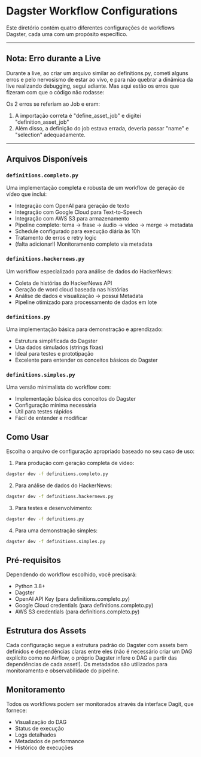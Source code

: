 # Dagster Workflow Configurations

Este diretório contém quatro diferentes configurações de workflows Dagster, cada uma com um propósito específico.

---

## Nota: Erro durante a Live

Durante a live, ao criar um arquivo similar ao definitions.py, cometi alguns erros e pelo nervosismo de estar ao vivo, e para não quebrar a dinâmica da live realizando debugging, segui adiante. Mas aqui estão os erros que fizeram com que o código não rodasse:

Os 2 erros se referiam ao Job e eram:
1. A importação correta é "define_asset_job" e digitei "definition_asset_job"
2. Além disso, a definição do job estava errada, deveria passar "name" e "selection" adequadamente.

---

## Arquivos Disponíveis

### `definitions.completo.py`
Uma implementação completa e robusta de um workflow de geração de vídeo que inclui:
- Integração com OpenAI para geração de texto
- Integração com Google Cloud para Text-to-Speech
- Integração com AWS S3 para armazenamento
- Pipeline completo: tema → frase → áudio → vídeo → merge → metadata
- Schedule configurado para execução diária às 10h
- Tratamento de erros e retry logic
- (falta adicionar!) Monitoramento completo via metadata

### `definitions.hackernews.py`
Um workflow especializado para análise de dados do HackerNews:
- Coleta de histórias do HackerNews API
- Geração de word cloud baseada nas histórias
- Análise de dados e visualização -> possui Metadata
- Pipeline otimizado para processamento de dados em lote

### `definitions.py`
Uma implementação básica para demonstração e aprendizado:
- Estrutura simplificada do Dagster
- Usa dados simulados (strings fixas)
- Ideal para testes e prototipação
- Excelente para entender os conceitos básicos do Dagster

### `definitions.simples.py`
Uma versão minimalista do workflow com:
- Implementação básica dos conceitos do Dagster
- Configuração mínima necessária
- Útil para testes rápidos
- Fácil de entender e modificar

## Como Usar

Escolha o arquivo de configuração apropriado baseado no seu caso de uso:

1. Para produção com geração completa de vídeo:
```bash
dagster dev -f definitions.completo.py
```

2. Para análise de dados do HackerNews:
```bash
dagster dev -f definitions.hackernews.py
```

3. Para testes e desenvolvimento:
```bash
dagster dev -f definitions.py
```

4. Para uma demonstração simples:
```bash
dagster dev -f definitions.simples.py
```

## Pré-requisitos

Dependendo do workflow escolhido, você precisará:

- Python 3.8+
- Dagster
- OpenAI API Key (para definitions.completo.py)
- Google Cloud credentials (para definitions.completo.py)
- AWS S3 credentials (para definitions.completo.py)

## Estrutura dos Assets

Cada configuração segue a estrutura padrão do Dagster com assets bem definidos e dependências claras entre eles (não é necessário criar um DAG explícito como no Airflow, o próprio Dagster infere o DAG a partir das dependências de cada asset!). Os metadados são utilizados para monitoramento e observabilidade do pipeline.

## Monitoramento

Todos os workflows podem ser monitorados através da interface Dagit, que fornece:
- Visualização do DAG
- Status de execução
- Logs detalhados
- Metadados de performance
- Histórico de execuções

